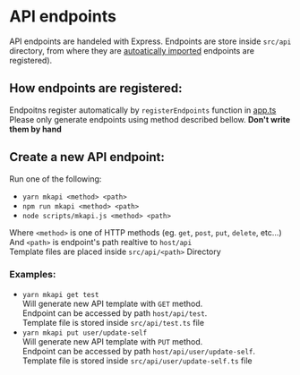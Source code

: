 # API endpoints

API endpoints are handeled with Express. Endpoints are store inside `src/api` directory, from where they are [autoatically imported](#how-endpoints-are-registered) endpoints are registered). 

## How endpoints are registered: 
Endpoitns register automatically by `registerEndpoints` function in [app.ts](src/app.ts) \
Please only generate endpoints using method described bellow. **Don't write them by hand**

## Create a new API endpoint:
Run one of the following:
- `yarn mkapi <method> <path>` 
- `npm run mkapi <method> <path>`
-  `node scripts/mkapi.js <method> <path>` 
  
Where `<method>` is one of HTTP methods (eg. `get`, `post`, `put`, `delete`, etc...)\
And `<path>` is endpoint's path realtive to `host/api` \
Template files are placed inside `src/api/<path>` Directory
### Examples:
- `yarn mkapi get test` \
  Will generate new API template with `GET` method. \
  Endpoint can be accessed by path `host/api/test`. \
  Template file is stored inside `src/api/test.ts` file
- `yarn mkapi put user/update-self` \
  Will generate new API template with `PUT` method. \
  Endpoint can be accessed by path `host/api/user/update-self`. \
  Template file is stored inside `src/api/user/update-self.ts` file
